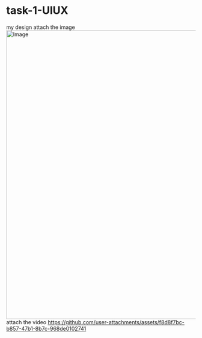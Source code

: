 # task-1-UIUX
my design
attach the image 
<img width="1366" height="768" alt="Image" src="https://github.com/user-attachments/assets/f9e7ee64-a189-4b99-9357-ee7077fef314" />
attach the video 
https://github.com/user-attachments/assets/f8d8f7bc-b857-47b1-8b7c-968de0102741
